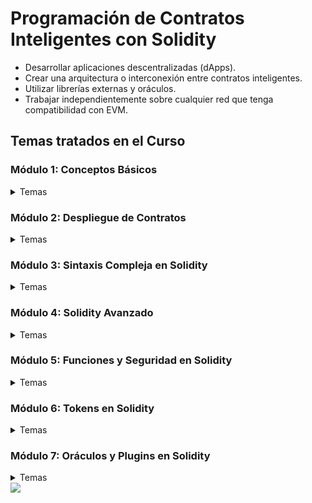 # Programación de Contratos Inteligentes con Solidity

- Desarrollar aplicaciones descentralizadas (dApps).
- Crear una arquitectura o interconexión entre contratos inteligentes.
- Utilizar librerías externas y oráculos.
- Trabajar independientemente sobre cualquier red que tenga compatibilidad con EVM.

## Temas tratados en el Curso

### Módulo 1: Conceptos Básicos
<details>
  <summary>Temas</summary>
  <ul>
    <li>1.1 Conceptos sobre programación de contratos inteligentes con Solidity</li>
    <li>1.2 ¿Qué son los contratos inteligentes?</li>
    <li>1.3 ¿Qué es Solidity?</li>
    <li>1.4 Estructura y sintaxis básica de un contrato inteligente</li>
  </ul>
</details>

### Módulo 2: Despliegue de Contratos
<details>
  <summary>Temas</summary>
  <ul>
    <li>2.1 Configuración de Metamask para desplegar un contrato inteligente</li>
    <li>2.2 Desplegando un contrato inteligente en testnet de Ethereum</li>
    <li>2.3 Tipos de datos en Solidity</li>
  </ul>
</details>

### Módulo 3: Sintaxis Compleja en Solidity
<details>
  <summary>Temas</summary>
  <ul>
    <li>3.1 Arrays</li>
    <li>3.2 Enumerados</li>
    <li>3.3 Estructuras de datos</li>
    <li>3.4 Unidades</li>
    <li>3.5 Accesibilidad y visibilidad</li>
    <li>3.6 Mapping</li>
    <li>3.7 Tuplas</li>
    <li>3.8 ¿Qué es un hash?</li>
    <li>3.9 Tamaño máximo de un contrato inteligente</li>
    <li>3.10 Variables especiales y funciones</li>
    <li>3.11 Validaciones</li>
    <li>3.12 Modificadores</li>
  </ul>
</details>

### Módulo 4: Solidity Avanzado
<details>
  <summary>Temas</summary>
  <ul>
    <li>4.1 Abstract vs Interface</li>
    <li>4.2 Herencia de contratos</li>
    <li>4.3 Address</li>
  </ul>
</details>

### Módulo 5: Funciones y Seguridad en Solidity
<details>
  <summary>Temas</summary>
  <ul>
    <li>5.1 Llamado de funciones y aplicaciones prácticas</li>
    <li>5.2 Recomendaciones de seguridad básica</li>
    <li>5.3 Ejemplos prácticos sobre vulnerabilidades en Solidity</li>
  </ul>
</details>

### Módulo 6: Tokens en Solidity
<details>
  <summary>Temas</summary>
  <ul>
    <li>6.1 Algunos errores comunes</li>
    <li>6.2 ¿Qué es un token y conceptos asociados?</li>
    <li>6.3 Usando OpenZeppelin para crear token ERC20</li>
  </ul>
</details>

### Módulo 7: Oráculos y Plugins en Solidity
<details>
  <summary>Temas</summary>
  <ul>
    <li>7.1 Instalando plugins en Visual Studio Code para Solidity</li>
    <li>7.2 Oráculos en Solidity: conceptos básicos</li>
    <li>7.3 Oráculos en Solidity: cómo operar sobre Chainlink</li>
    <li>7.4 Crear contrato con Oráculos</li>
    <li>7.5 Usando Truffle en Visual Studio Code</li>
  </ul>
</details>

<!--horizontal divider(gradiant)-->
<img src="https://user-images.githubusercontent.com/73097560/115834477-dbab4500-a447-11eb-908a-139a6edaec5c.gif">
